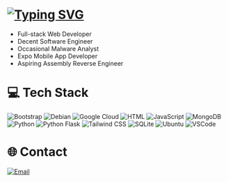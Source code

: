 # [![Typing SVG](https://readme-typing-svg.demolab.com?font=Fira+Code&pause=1000&color=4493f8&repeat=false&random=false&width=435&lines=--%20Hello%2C%20I%27m%20Bora%21)](https://git.io/typing-svg)

- Full-stack Web Developer
- Decent Software Engineer
- Occasional Malware Analyst
- Expo Mobile App Developer
- Aspiring Assembly Reverse Engineer




# 💻 Tech Stack
![Bootstrap](https://img.shields.io/badge/Bootstrap-%233E1F5B.svg?style=for-the-badge&logo=bootstrap&logoColor=white) ![Debian](https://img.shields.io/badge/Debian-%23A80030.svg?style=for-the-badge&logo=debian&logoColor=white) ![Google Cloud](https://img.shields.io/badge/Google_Cloud-%230C4A8D.svg?style=for-the-badge&logo=google-cloud&logoColor=white) ![HTML](https://img.shields.io/badge/HTML-%23E34F26.svg?style=for-the-badge&logo=html5&logoColor=white) ![JavaScript](https://img.shields.io/badge/JavaScript-%23F7DF1E.svg?style=for-the-badge&logo=javascript&logoColor=white) ![MongoDB](https://img.shields.io/badge/MongoDB-%2304B2D9.svg?style=for-the-badge&logo=mongodb&logoColor=white) ![Python](https://img.shields.io/badge/Python-%233B4A6F.svg?style=for-the-badge&logo=python&logoColor=white) ![Python Flask](https://img.shields.io/badge/Python_Flask-%23000E2D.svg?style=for-the-badge&logo=flask&logoColor=white) ![Tailwind CSS](https://img.shields.io/badge/Tailwind_CSS-%2304B8A1.svg?style=for-the-badge&logo=tailwindcss&logoColor=white) ![SQLite](https://img.shields.io/badge/SQLite-%23074000.svg?style=for-the-badge&logo=sqlite&logoColor=white) ![Ubuntu](https://img.shields.io/badge/Ubuntu-%23E95420.svg?style=for-the-badge&logo=ubuntu&logoColor=white) ![VSCode](https://img.shields.io/badge/VSCode-%23007ACC.svg?style=for-the-badge&logo=visualstudiocode&logoColor=white)



# 🌐 Contact

[![Email](https://img.shields.io/badge/get%20in%20touch-blue?style=for-the-badge)](https://boraofficial.github.io#contact)
	
